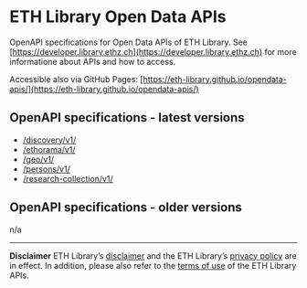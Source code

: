# ETH Library Open Data APIs

OpenAPI specifications for Open Data APIs of ETH Library. See [https://developer.library.ethz.ch](https://developer.library.ethz.ch) for more informatione about APIs and how to access.

Accessible also via GitHub Pages: [https://eth-library.github.io/opendata-apis/](https://eth-library.github.io/opendata-apis/)

## OpenAPI specifications - latest versions

- [/discovery/v1/](/discovery-v1.yaml/)
- [/ethorama/v1/](/ethorama-v1.yaml/)
- [/geo/v1/](/geo-v1.yaml/)
- [/persons/v1/](/persons-v1.yaml/)
- [/research-collection/v1/](/research-collection-v1.yaml/)

## OpenAPI specifications - older versions

n/a

***
**Disclaimer**
ETH Library’s [disclaimer](https://library.ethz.ch/en/footer/disclaimer-copyright.html) and the ETH Library’s [privacy policy](https://library.ethz.ch/en/footer/data-protection.html) are in effect. In addition, please also refer to the [terms of use](https://developer.library.ethz.ch/terms) of the ETH Library APIs.
